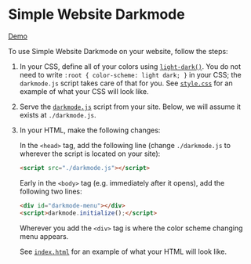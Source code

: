 # Simple Website Darkmode

[Demo](https://riceissa.github.io/simple-website-darkmode/)

To use Simple Website Darkmode on your website, follow the steps:

1. In your CSS, define all of your colors using [`light-dark()`](https://developer.mozilla.org/en-US/docs/Web/CSS/color_value/light-dark). You do not need to write `:root { color-scheme: light dark; }` in your CSS; the `darkmode.js` script takes care of that for you. See [`style.css`](docs/style.css) for an example of what your CSS will look like.

2. Serve the [`darkmode.js`](docs/darkmode.js) script from your site. Below, we will assume it exists at `./darkmode.js`.

3. In your HTML, make the following changes:

   In the `<head>` tag, add the following line (change `./darkmode.js` to wherever the script is located on your site):

   ```html
   <script src="./darkmode.js"></script>
   ```

   Early in the `<body>` tag (e.g. immediately after it opens), add the following two lines:

   ```html
   <div id="darkmode-menu"></div>
   <script>darkmode.initialize();</script>
   ```

   Wherever you add the `<div>` tag is where the color scheme changing menu appears.

   See [`index.html`](docs/index.html) for an example of what your HTML will look like.
